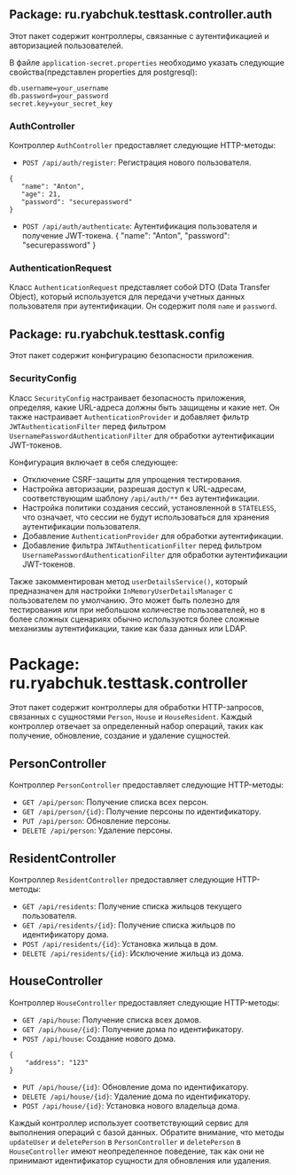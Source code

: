 ## Package: ru.ryabchuk.testtask.controller.auth

Этот пакет содержит контроллеры, связанные с аутентификацией и авторизацией пользователей.

В файле `application-secret.properties`  необходимо указать следующие свойства(представлен properties для postgresql):

```properties
db.username=your_username
db.password=your_password
secret.key=your_secret_key
```
### AuthController

Контроллер `AuthController` предоставляет следующие HTTP-методы:

- `POST /api/auth/register`: Регистрация нового пользователя.
 ```
{
    "name": "Anton",
    "age": 21,
    "password": "securepassword"
}
```
- `POST /api/auth/authenticate`: Аутентификация пользователя и получение JWT-токена.
 {
    "name": "Anton",
    "password": "securepassword"
}
### AuthenticationRequest

Класс `AuthenticationRequest` представляет собой DTO (Data Transfer Object), который используется для передачи учетных данных пользователя при аутентификации. Он содержит поля `name` и `password`.

## Package: ru.ryabchuk.testtask.config

Этот пакет содержит конфигурацию безопасности приложения.

### SecurityConfig

Класс `SecurityConfig` настраивает безопасность приложения, определяя, какие URL-адреса должны быть защищены и какие нет. Он также настраивает `AuthenticationProvider` и добавляет фильтр `JWTAuthenticationFilter` перед фильтром `UsernamePasswordAuthenticationFilter` для обработки аутентификации JWT-токенов.

Конфигурация включает в себя следующее:

- Отключение CSRF-защиты для упрощения тестирования.
- Настройка авторизации, разрешая доступ к URL-адресам, соответствующим шаблону `/api/auth/**` без аутентификации.
- Настройка политики создания сессий, установленной в `STATELESS`, что означает, что сессии не будут использоваться для хранения аутентификации пользователя.
- Добавление `AuthenticationProvider` для обработки аутентификации.
- Добавление фильтра `JWTAuthenticationFilter` перед фильтром `UsernamePasswordAuthenticationFilter` для обработки аутентификации JWT-токенов.

Также закомментирован метод `userDetailsService()`, который предназначен для настройки `InMemoryUserDetailsManager` с пользователем по умолчанию. Это может быть полезно для тестирования или при небольшом количестве пользователей, но в более сложных сценариях обычно используются более сложные механизмы аутентификации, такие как база данных или LDAP.
# Package: ru.ryabchuk.testtask.controller

Этот пакет содержит контроллеры для обработки HTTP-запросов, связанных с сущностями `Person`, `House` и `HouseResident`. Каждый контроллер отвечает за определенный набор операций, таких как получение, обновление, создание и удаление сущностей.

## PersonController

Контроллер `PersonController` предоставляет следующие HTTP-методы:

- `GET /api/person`: Получение списка всех персон.
- `GET /api/person/{id}`: Получение персоны по идентификатору.
- `PUT /api/person`: Обновление персоны.
- `DELETE /api/person`: Удаление персоны.

## ResidentController

Контроллер `ResidentController` предоставляет следующие HTTP-методы:

- `GET /api/residents`: Получение списка жильцов текущего пользователя.
- `GET /api/residents/{id}`: Получение списка жильцов по идентификатору дома.
- `POST /api/residents/{id}`: Установка жильца в дом.
- `DELETE /api/residents/{id}`: Исключение жильца из дома.

## HouseController

Контроллер `HouseController` предоставляет следующие HTTP-методы:

- `GET /api/house`: Получение списка всех домов.
- `GET /api/house/{id}`: Получение дома по идентификатору.
- `POST /api/house`: Создание нового дома.
```
{
    "address": "123"
}
```
- `PUT /api/house/{id}`: Обновление дома по идентификатору.
- `DELETE /api/house/{id}`: Удаление дома по идентификатору.
- `POST /api/house/{id}`: Установка нового владельца дома.

Каждый контроллер использует соответствующий сервис для выполнения операций с базой данных. Обратите внимание, что методы `updateUser` и `deletePerson` в `PersonController` и `deletePerson` в `HouseController` имеют неопределенное поведение, так как они не принимают идентификатор сущности для обновления или удаления.
